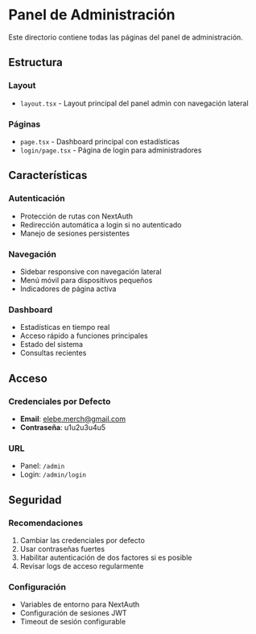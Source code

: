 # Panel de Administración

Este directorio contiene todas las páginas del panel de administración.

## Estructura

### Layout
- `layout.tsx` - Layout principal del panel admin con navegación lateral

### Páginas
- `page.tsx` - Dashboard principal con estadísticas
- `login/page.tsx` - Página de login para administradores

## Características

### Autenticación
- Protección de rutas con NextAuth
- Redirección automática a login si no autenticado
- Manejo de sesiones persistentes

### Navegación
- Sidebar responsive con navegación lateral
- Menú móvil para dispositivos pequeños
- Indicadores de página activa

### Dashboard
- Estadísticas en tiempo real
- Acceso rápido a funciones principales
- Estado del sistema
- Consultas recientes

## Acceso

### Credenciales por Defecto
- **Email**: elebe.merch@gmail.com
- **Contraseña**: u1u2u3u4u5

### URL
- Panel: `/admin`
- Login: `/admin/login`

## Seguridad

### Recomendaciones
1. Cambiar las credenciales por defecto
2. Usar contraseñas fuertes
3. Habilitar autenticación de dos factores si es posible
4. Revisar logs de acceso regularmente

### Configuración
- Variables de entorno para NextAuth
- Configuración de sesiones JWT
- Timeout de sesión configurable
